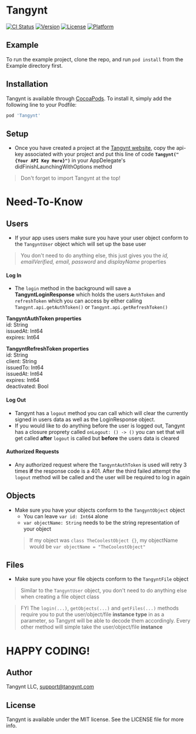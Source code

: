 # Tangynt

[![CI Status](https://img.shields.io/travis/Jfmetcalf5/Tangynt.svg?style=flat)](https://travis-ci.org/Jfmetcalf5/Tangynt)
[![Version](https://img.shields.io/cocoapods/v/Tangynt.svg?style=flat)](https://cocoapods.org/pods/Tangynt)
[![License](https://img.shields.io/cocoapods/l/Tangynt.svg?style=flat)](https://cocoapods.org/pods/Tangynt)
[![Platform](https://img.shields.io/cocoapods/p/Tangynt.svg?style=flat)](https://cocoapods.org/pods/Tangynt)

## Example

To run the example project, clone the repo, and run `pod install` from the Example directory first.

## Installation

Tangynt is available through [CocoaPods](https://cocoapods.org/pods/tangynt). To install
it, simply add the following line to your Podfile:

```ruby
pod 'Tangynt'
```

## Setup
 
* Once you have created a project at the [Tangynt website](Tangynt.com), copy the api-key associated with your project and put this line of code **`Tangynt("{Your API Key Here}")`** in your AppDelegate's didFinishLaunchingWithOptions method
> Don't forget to import Tangynt at the top!

# Need-To-Know
## Users
* If your app uses users make sure you have your user object conform to the `TangyntUser` object which will set up the base user
>You don't need to do anything else, this just gives you the *id, emailVerified, email, password* and *displayName* properties

#### Log In
* The `login` method in the background will save a **TangyntLoginResponse** which holds the users `AuthToken` and `refreshToken` which you can access by either calling `Tangynt.api.getAuthToken()` or `Tangynt.api.getRefreshToken()`

**TangyntAuthToken properties**<br />
id: String<br />
issuedAt: Int64<br />
expires: Int64<br />

**TangyntRefreshToken properties** <br />
id: String<br />
client: String<br />
issuedTo: Int64<br />
issuedAt: Int64<br />
expires: Int64<br />
deactivated: Bool<br />

#### Log Out
* Tangynt has a `logout` method you can call which will clear the currently signed in users data as well as the LoginResponse object.
* If you would like to do anything before the user is logged out, Tangynt has a closure proprety called `onLogout: () -> ()` you can set that will get called **after** `logout` is called but **before** the users data is cleared

#### Authorized Requests
* Any authorized request where the `TangyntAuthToken` is used will retry 3 times **if** the response code is a 401.  After the third failed attempt the `logout` method will be called and the user will be required to log in again

## Objects
* Make sure you have your objects conform to the `TangyntObject` object
   * You can leave `var id: Int64` alone
   * `var objectName: String` needs to be the string representation of your object
   >If my object was `class TheCoolestObject {}`, my objectName would be `var objectName = "TheCoolestObject"`

## Files
* Make sure you have your file objects conform to the `TangyntFile` object
>Similar to the `TangyntUser` object, you don't need to do anything else when creating a file object class

>FYI
The `login(...)`, `getObjects(...)` and `getFiles(...)` methods require you to put the user/object/file **instance type** in as a parameter, so Tangynt will be able to decode them accordingly.  Every other method will simple take the user/object/file **instance**

# HAPPY CODING!

## Author

Tangynt LLC, support@tangynt.com

## License

Tangynt is available under the MIT license. See the LICENSE file for more info.

